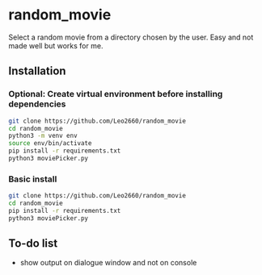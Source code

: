 # random_movie

Select a random movie from a directory chosen by the user. Easy and not made well but works for me.

## Installation 

### Optional: Create virtual environment before installing dependencies
```bash 
git clone https://github.com/Leo2660/random_movie
cd random_movie
python3 -m venv env
source env/bin/activate
pip install -r requirements.txt
python3 moviePicker.py
```

### Basic install
```bash 
git clone https://github.com/Leo2660/random_movie
cd random_movie
pip install -r requirements.txt
python3 moviePicker.py
```



## To-do list

* show output on dialogue window and not on console
